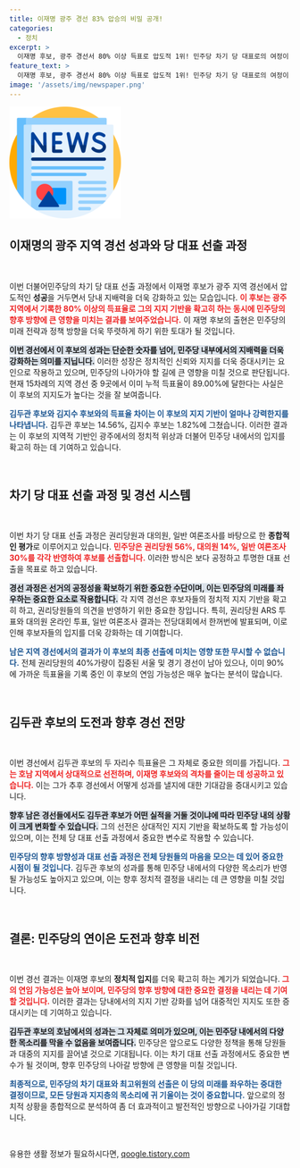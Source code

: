 ```yaml
---
title: 이재명 광주 경선 83% 압승의 비밀 공개!
categories:
  - 정치
excerpt: >
  이재명 후보, 광주 경선서 80% 이상 득표로 압도적 1위! 민주당 차기 당 대표로의 여정이 순항 중이며, 김두관 후보의 반격이 주목받고 있다. 이어지는 전남 경선 결과는? 클릭하여 사건의 이면을 확인하세요!
feature_text: >
  이재명 후보, 광주 경선서 80% 이상 득표로 압도적 1위! 민주당 차기 당 대표로의 여정이 순항 중이며, 김두관 후보의 반격이 주목받고 있다. 이어지는 전남 경선 결과는? 클릭하여 사건의 이면을 확인하세요!
image: '/assets/img/newspaper.png'
---
```


<p><img src="/assets/img/newspaper.png" alt="kimp 속보" /></p>

<h2 data-ke-size="size26">이재명의 광주 지역 경선 성과와 당 대표 선출 과정</h2>

<p data-ke-size="size16">&nbsp;</p>

<p>이번 더불어민주당의 차기 당 대표 선출 과정에서 이재명 후보가 광주 지역 경선에서 압도적인 <strong>성공</strong>을 거두면서 당내 지배력을 더욱 강화하고 있는 모습입니다. <b><span style="color: #ee2323;">이 후보는 광주 지역에서 기록한 80% 이상의 득표율로 그의 지지 기반을 확고히 하는 동시에 민주당의 향후 방향에 큰 영향을 미치는 결과를 보여주었습니다.</span></b> 이 재명 후보의 출현은 민주당의 미래 전략과 정책 방향을 더욱 뚜렷하게 하기 위한 토대가 될 것입니다.</p>

<p><b><span style="background-color: #21538527;">이번 경선에서 이 후보의 성과는 단순한 숫자를 넘어, 민주당 내부에서의 지배력을 더욱 강화하는 의미를 지닙니다.</span></b> 이러한 성장은 정치적인 신뢰와 지지를 더욱 증대시키는 요인으로 작용하고 있으며, 민주당의 나아가야 할 길에 큰 영향을 미칠 것으로 판단됩니다. 현재 15차례의 지역 경선 중 9곳에서 이미 누적 득표율이 89.00%에 달한다는 사실은 이 후보의 지지도가 높다는 것을 잘 보여줍니다.</p>

<p><b><span style="color: #1a5490;">김두관 후보와 김지수 후보와의 득표율 차이는 이 후보의 지지 기반이 얼마나 강력한지를 나타냅니다.</span></b> 김두관 후보는 14.56%, 김지수 후보는 1.82%에 그쳤습니다. 이러한 결과는 이 후보의 지역적 기반인 광주에서의 정치적 위상과 더불어 민주당 내에서의 입지를 확고히 하는 데 기여하고 있습니다.</p>

<p data-ke-size="size16">&nbsp;</p>

<h2 data-ke-size="size26">차기 당 대표 선출 과정 및 경선 시스템</h2>

<p data-ke-size="size16">&nbsp;</p>

<p>이번 차기 당 대표 선출 과정은 권리당원과 대의원, 일반 여론조사를 바탕으로 한 <strong>종합적인 평가</strong>로 이루어지고 있습니다. <b><span style="color: #ee2323;">민주당은 권리당원 56%, 대의원 14%, 일반 여론조사 30%를 각각 반영하여 후보를 선출합니다.</span></b> 이러한 방식은 보다 공정하고 투명한 대표 선출을 목표로 하고 있습니다.</p>

<p><b><span style="background-color: #21538527;">경선 과정은 선거의 공정성을 확보하기 위한 중요한 수단이며, 이는 민주당의 미래를 좌우하는 중요한 요소로 작용합니다.</span></b> 각 지역 경선은 후보자들의 정치적 지지 기반을 확고히 하고, 권리당원들의 의견을 반영하기 위한 중요한 장입니다. 특히, 권리당원 ARS 투표와 대의원 온라인 투표, 일반 여론조사 결과는 전당대회에서 한꺼번에 발표되며, 이로 인해 후보자들의 입지를 더욱 강화하는 데 기여합니다.</p>

<p><b><span style="color: #1a5490;">남은 지역 경선에서의 결과가 이 후보의 최종 선출에 미치는 영향 또한 무시할 수 없습니다.</span></b> 전체 권리당원의 40%가량이 집중된 서울 및 경기 경선이 남아 있으나, 이미 90%에 가까운 득표율을 기록 중인 이 후보의 연임 가능성은 매우 높다는 분석이 많습니다.</p>

<p data-ke-size="size16">&nbsp;</p>

<h2 data-ke-size="size26">김두관 후보의 도전과 향후 경선 전망</h2>

<p data-ke-size="size16">&nbsp;</p>

<p>이번 경선에서 김두관 후보의 두 자리수 득표율은 그 자체로 중요한 의미를 가집니다. <b><span style="color: #ee2323;">그는 호남 지역에서 상대적으로 선전하며, 이재명 후보와의 격차를 줄이는 데 성공하고 있습니다.</span></b> 이는 그가 추후 경선에서 어떻게 성과를 낼지에 대한 기대감을 증대시키고 있습니다.</p>

<p><b><span style="background-color: #21538527;">향후 남은 경선들에서도 김두관 후보가 어떤 실적을 거둘 것이냐에 따라 민주당 내의 상황이 크게 변화할 수 있습니다.</span></b> 그의 선전은 상대적인 지지 기반을 확보하도록 할 가능성이 있으며, 이는 전체 당 대표 선출 과정에서 중요한 변수로 작용할 수 있습니다.</p>

<p><b><span style="color: #1a5490;">민주당의 향후 방향성과 대표 선출 과정은 전체 당원들의 마음을 모으는 데 있어 중요한 시점이 될 것입니다.</span></b> 김두관 후보의 성과를 통해 민주당 내에서의 다양한 목소리가 반영될 가능성도 높아지고 있으며, 이는 향후 정치적 결정을 내리는 데 큰 영향을 미칠 것입니다.</p>

<p data-ke-size="size16">&nbsp;</p>

<h2 data-ke-size="size26">결론: 민주당의 연이은 도전과 향후 비전</h2>

<p data-ke-size="size16">&nbsp;</p>

<p>이번 경선 결과는 이재명 후보의 <strong>정치적 입지</strong>를 더욱 확고히 하는 계기가 되었습니다. <b><span style="color: #ee2323;">그의 연임 가능성은 높아 보이며, 민주당의 향후 방향에 대한 중요한 결정을 내리는 데 기여할 것입니다.</span></b> 이러한 결과는 당내에서의 지지 기반 강화를 넘어 대중적인 지지도 또한 증대시키는 데 기여하고 있습니다.</p>

<p><b><span style="background-color: #21538527;">김두관 후보의 호남에서의 성과는 그 자체로 의미가 있으며, 이는 민주당 내에서의 다양한 목소리를 막을 수 없음을 보여줍니다.</span></b> 민주당은 앞으로도 다양한 정책을 통해 당원들과 대중의 지지를 끌어낼 것으로 기대됩니다. 이는 차기 대표 선출 과정에서도 중요한 변수가 될 것이며, 향후 민주당의 나아갈 방향에 큰 영향을 미칠 것입니다.</p>

<p><b><span style="color: #1a5490;">최종적으로, 민주당의 차기 대표와 최고위원의 선출은 이 당의 미래를 좌우하는 중대한 결정이므로, 모든 당원과 지지층의 목소리에 귀 기울이는 것이 중요합니다.</span></b> 앞으로의 정치적 상황을 종합적으로 분석하여 좀 더 효과적이고 발전적인 방향으로 나아가길 기대합니다.</p>

<p data-ke-size="size16">&nbsp;</p>
유용한 생활 정보가 필요하시다면, <a href="https://qoogle.tistory.com" rel="dofollow">qoogle.tistory.com</a>


